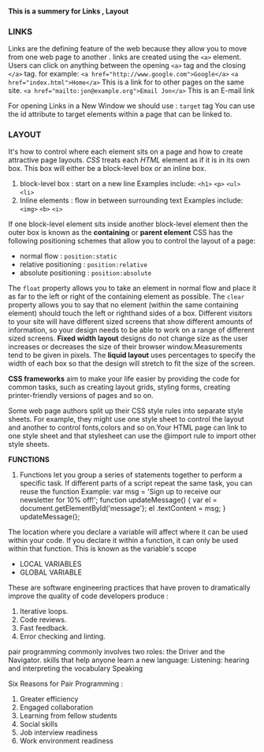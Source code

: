 #### This is a summery for **Links** , **Layout**  

### **LINKS**
Links are the defining feature of the web because they allow you to move from one web page to another . links are created using the `<a>` element. Users can click on anything between the opening `<a>` tag and the closing `</a>` tag.
for example: 
`<a href="http://www.google.com">Google</a>`
`<a href="index.html">Home</a>` This is a link for to other pages
on the same site.
`<a href="mailto:jon@example.org">Email Jon</a>` This is an E-mail link

For opening Links in a New Window we should use : `target` tag
You can use the id attribute to target elements within a page that can be linked to.

### **LAYOUT**
It's how to control where each element sits on a page and how to create attractive page layouts.
*CSS* treats each *HTML* element as if it is in its own box. This box will either be a block-level box or an inline box.
1. block-level box : start on a new line Examples include: `<h1>` `<p>` `<ul>` `<li>`
2. Inline elements : flow in between surrounding text Examples include: `<img>` `<b>` `<i>`

If one block-level element sits inside another block-level element then the outer box is known as the **containing** or **parent element**
CSS has the following positioning schemes that allow you to control the layout of a page: 
* normal flow : `position:static`
* relative positioning : `position:relative`
* absolute positioning : `position:absolute`

The `float` property allows you to take an element in normal flow and place it as far to the left or right of the containing element as possible.
The `clear` property allows you to say that no element (within the same containing element) should touch the left or righthand sides of a box.
Different visitors to your site will have different sized screens that show
different amounts of information, so your design needs to be able to
work on a range of different sized screens.
**Fixed width layout** designs do not change size as the user increases or decreases the size of their browser window.Measurements tend to be given in pixels.
The **liquid layout** uses percentages to specify the width of each box so that the design will stretch to fit the size of the screen.

**CSS frameworks** aim to make your life easier by providing the code for
common tasks, such as creating layout grids, styling forms, creating
printer-friendly versions of pages and so on.

Some web page authors split up their CSS style rules into separate style sheets. For example, they might use one style sheet to control the layout and another to control fonts,colors and so on.Your HTML page can link to one style sheet and that stylesheet can use the @import rule to import other style sheets.

**FUNCTIONS** 
1. Functions let you group a series of statements together to perform a specific task. If different parts of a script repeat the same task, you can reuse the function
Example:
var msg = 'Sign up to receive our newsletter for 10% off!';
function updateMessage() {
var el = document.getElementByld('message'};
el .textContent = msg;
}
updateMessage(};


The location where you declare a variable will affect where it can be used
within your code. If you declare it within a function, it can only be used
within that function. This is known as the variable's scope
* LOCAL VARIABLES
* GLOBAL VARIABLE

These are software engineering practices that have proven to dramatically improve the quality of code developers produce :
1. Iterative loops. 
2. Code reviews. 
3. Fast feedback. 
4. Error checking and linting.

pair programming commonly involves two roles: the Driver and the Navigator.
skills that help anyone learn a new language: Listening: hearing and interpreting the vocabulary Speaking

Six Reasons for Pair Programming :
1. Greater efficiency
2. Engaged collaboration
3. Learning from fellow students
4. Social skills
5. Job interview readiness
6. Work environment readiness